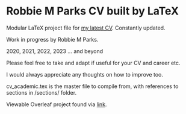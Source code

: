# Robbie M Parks CV built by LaTeX

Modular LaTeX project file for [my latest CV](https://robbiemparks.github.io/cv/). Constantly updated.

Work in progress by Robbie M Parks.

2020, 2021, 2022, 2023 ... and beyond

Please feel free to take and adapt if useful for your CV and career etc.

I would always appreciate any thoughts on how to improve too.

cv_academic.tex is the master file to compile from, with references to sections in /sections/ folder.

Viewable Overleaf project found via [link](https://www.overleaf.com/read/nnmzwnggmmkc).

